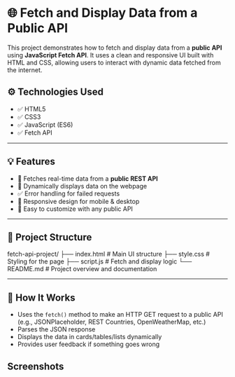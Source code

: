 # 🌐 Fetch and Display Data from a Public API

This project demonstrates how to fetch and display data from a **public API** using **JavaScript Fetch API**. It uses a clean and responsive UI built with HTML and CSS, allowing users to interact with dynamic data fetched from the internet.

## ⚙️ Technologies Used

- ✅ HTML5
- ✅ CSS3
- ✅ JavaScript (ES6)
- ✅ Fetch API

---

## 💡 Features

- 🔁 Fetches real-time data from a **public REST API**
- 📃 Dynamically displays data on the webpage
- ✅ Error handling for failed requests
- 📱 Responsive design for mobile & desktop
- 🧠 Easy to customize with any public API

---

## 📁 Project Structure
fetch-api-project/
├── index.html # Main UI structure
├── style.css # Styling for the page
├── script.js # Fetch and display logic
└── README.md # Project overview and documentation


---

## 🚀 How It Works

- Uses the `fetch()` method to make an HTTP GET request to a public API (e.g., JSONPlaceholder, REST Countries, OpenWeatherMap, etc.)
- Parses the JSON response
- Displays the data in cards/tables/lists dynamically
- Provides user feedback if something goes wrong


## Screenshots

